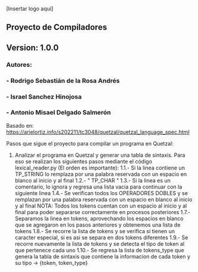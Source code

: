 [Insertar logo aquí]

## Proyecto de Compiladores
## Version: 1.0.0
### Autores:
### - Rodrigo Sebastián de la Rosa Andrés
### - Israel Sanchez Hinojosa
### - Antonio Misael Delgado Salmerón

Basado en: https://arielortiz.info/s202211/tc3048/quetzal/quetzal_language_spec.html

Pasos que sigue el proyecto para compilar un programa en Quetzal:
1. Analizar el programa en Quetzal y generar una tabla de sintaxis.
    Para eso se realizan los siguientes pasos mediante el código lexical_reader.py (El orden es importante):
    1.1.- Si la linea contiene un TP_STRING         lo remplaza por una palabra reservada con un espacio en blanco al inicio y al final 
    1.2.-            "            TP_CHAR                                                          "
    1.3.- Si la linea es un comentario, lo ignora y regresa una lista vacia para continuar con la siguiente linea
    1.4.- Se verifican todos los OPERADORES DOBLES y se remplazan por una palabra reservada con un espacio en blanco al inicio y al final
        NOTA: Todos los tokens cuentan con un espacio al inicio y al final para poder separarse correctamente en procesos posteriores
    1.7.- Separamos la linea en tokens, aprovechando los espacios en blanco que se agregaron en los pasos anteriores y obtenemos una lista de tokens
    1.8.- Se recorre la lista de tokens y se verifica si tienen un caracter especial, si es asi se separa en dos tokens diferentes
    1.9.- Se recorre nuevamente la lista de tokens y se detecta el tipo de token al que pertenece cada uno
    1.10.- Se regresa la lista de tokens_type que genera la tabla de sintaxis que contiene la informacion de cada token y su tipo -> {token, token_type}